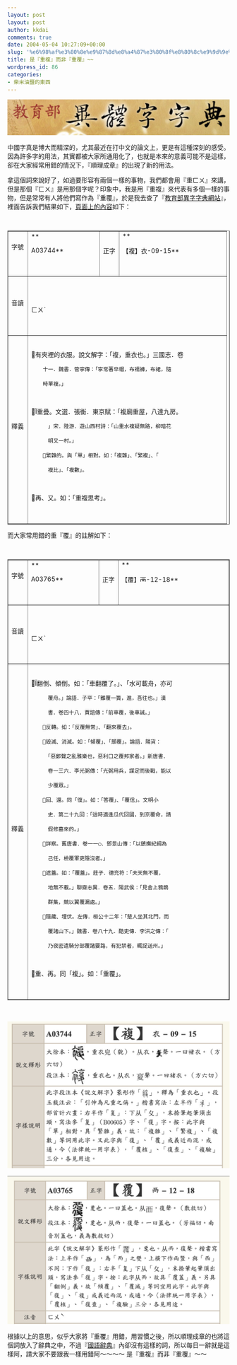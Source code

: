 ```yaml
---
layout: post
layout: post
author: kkdai
comments: true
date: 2004-05-04 10:27:09+00:00
slug: '%e6%98%af%e3%80%8e%e9%87%8d%e8%a4%87%e3%80%8f%e8%80%8c%e9%9d%9e%e3%80%8e%e9%87%8d%e8%a6%86%e3%80%8f'
title: 是『重複』而非『重覆』~~
wordpress_id: 86
categories:
- 柴米油鹽的東西
---
```


![image-20210827123031164](../images/2021/image-20210827123031164.png)


中國字真是博大而精深的，尤其最近在打中文的論文上，更是有這種深刻的感受。因為許多字的用法，其實都被大家所通用化了，也就是本來的意義可能不是這樣，卻在大家經常用錯的情況下，『順理成章』的出現了新的用法。




拿這個詞來說好了，如過要形容有兩個一樣的事物，我們都會用『重ㄈㄨ』來講，但是那個『ㄈㄨ』是用那個字呢？印象中，我是用『重複』來代表有多個一樣的事物，但是常常有人將他們寫作為『重覆』，於是我去查了『[教育部異字字典網站](http://140.111.1.40/main.htm)』，裡面告訴我們結果如下，[頁面上的內容](http://140.111.1.40/yitia/a_std/a03744.htm)如下：

<!-- more -->

<table width="464" border="1" >
  <tbody >
    <tr >

<td width="30" valign="center" >
        

字號


​        
</td>
​      
<td width="148" valign="center" >**
​        

A03744**


​      
</td>
​      
<td width="29" valign="center" >
​        

正字


​        
</td>
​      
<td width="229" valign="center" >**
​        

【複】衣-09-15**


​      
</td>
​    </tr>
​    <tr >
​      
<td width="30" valign="center" >
​        

音讀


​        
</td>
​      
<td width="418" colspan="3" valign="center" >
​        


​        

ㄈㄨˋ


​      
</td>
​    </tr>
​    <tr >
​      
<td width="30" valign="center" >
​        

釋義


​        
</td>
​    
​    
<td width="418" colspan="3" valign="center" >
​      

有夾裡的衣服。說文解字：「複，重衣也。」三國志．卷  

      　十一．魏書．管寧傳：「寧常著皁帽，布襦褲，布裙，隨  
    
      　時單複。」


​      

重疊。文選．張衡．東京賦：「複廟重屋，八達九房。  

      　　」宋．陸游．遊山西村詩：「山重水複疑無路，柳暗花  
    
      　　明又一村。」  
    
      　繁雜的。與「單」相對。如：「複雜」、「繁複」、「  
    
      　　複比」、「複數」。


​      

再、又。如：「重複思考」。


​    
</td>
  </tr>
</tbody>
</table>


而大家常用錯的重『覆』的註解如下：



<table width="475" border="1" >
  <tbody >
    <tr >

<td width="30" valign="center" >
        

字號


​        
</td>
​      
<td width="148" valign="center" >**
​        

A03765**


​      
</td>
​      
<td width="29" valign="center" >
​        

正字


​        
</td>
​      
<td width="240" valign="center" >**
​        

【覆】襾-12-18**


​      
</td>
​    </tr>
​    <tr >
​      
<td width="30" valign="center" >
​        

音讀


​        
</td>
​      
<td width="429" colspan="3" valign="center" >
​        


​        

ㄈㄨˋ


​      
</td>
​    </tr>
​    <tr >
​      
<td width="30" valign="center" >
​        

釋義


​        
</td>
​    
​    
<td width="429" colspan="3" valign="center" >
​      

翻倒、傾倒。如：「車翻覆了。」、「水可載舟，亦可  

      　　覆舟。」論語．子罕：「雖覆一簣，進，吾往也。」漢  
    
      　　書．卷四十八．賈誼傳：「前車覆，後車誡。」  
    
      　反轉。如：「反覆無常」、「翻來覆去」。  
    
      　毀滅、消滅。如：「傾覆」、「顛覆」。論語．陽貨：  
    
      　　「惡鄭聲之亂雅樂也，惡利口之覆邦家者。」新唐書．  
    
      　　卷一三六．李光弼傳：「光弼用兵，謀定而後戰，能以  
    
      　　少覆眾。」  
    
      　回、還。同「復」。如：「答覆」、「覆信」。文明小  
    
      　　史．第二十九回：「這時適逢瓜代回國，到京覆命，請  
    
      　　假修墓來的。」  
    
      　詳察。舊唐書．卷一一○．鄧景山傳：「以鎮撫紀綱為  
    
      　　己任，檢覆軍吏隱沒者。」  
    
      　遮蓋。如：「覆蓋」。莊子．德充符：「夫天無不覆，  
    
      　　地無不載。」聊齋志異．卷五．陽武侯：「見舍上鴉鵲  
    
      　　群集，競以翼覆漏處。」  
    
      　隱藏、埋伏。左傳．桓公十二年：「楚人坐其北門，而  
    
      　　覆諸山下。」魏書．卷八十九．酷吏傳．李洪之傳：「  
    
      　　乃夜密遣騎分部覆諸要路，有犯禁者，輒捉送州。」


​      

重、再。同「複」。如：「重覆」。


​    
</td>
  </tr>
</tbody>
</table>


　



![image-20210827123057443](../images/2021/image-20210827123057443.png)

![image-20210827123129493](../images/2021/image-20210827123129493.png)


根據以上的意思，似乎大家將『重覆』用錯，用習慣之後，所以順理成章的也將這個詞放入了辭典之中，不過『[國語辭典](http://140.111.1.22/mandr/clc/dict/)』內卻沒有這樣的詞，所以每日一辭就是這樣阿，請大家不要跟我一樣用錯阿～～～～
是『重複』而非『重覆』～～
